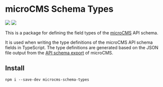 # microCMS Schema Types

<a href="https://www.npmjs.com/package/microcms-schema-types" target="_blank"><img src="https://img.shields.io/npm/v/microcms-schema-types" /></a>
<img src="https://img.shields.io/npm/l/microcms-schema-types" />

This is a package for defining the field types of the [microCMS](https://microcms.io/) API schema.

It is used when writing the type definitions of the microCMS API schema fields in TypeScript. The type definitions are generated based on the JSON file output from the [API schema export](https://document.microcms.io/manual/export-and-import-api-schema#hce5de2e41a) of microCMS.

## Install

```shell
npm i --save-dev microcms-schema-types
```
